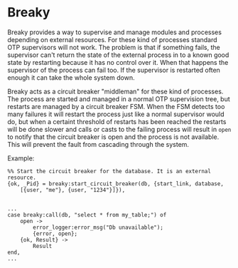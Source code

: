 Breaky
======

Breaky provides a way to supervise and manage modules and processes depending on external
resources. For these kind of processes standard OTP supervisors will not work. The problem 
is that if something fails, the supervisor can't return the state of the external process 
in to a known good state by restarting because it has no control over it. When that happens 
the supervisor of the process can fail too. If the supervisor is restarted often enough it 
can take the whole system down.

Breaky acts as a circuit breaker "middleman" for these kind of processes. The process are
started and managed in a normal OTP supervision tree, but restarts are managed by a circuit 
breaker FSM. When the FSM detects too many failures it will restart the process just like 
a normal supervisor would do, but when a certaint threshold of restarts has been reached 
the restarts will be done slower and calls or casts to the failing process will result 
in ```open``` to notify that the circuit breaker is open and the process is not available.
This will prevent the fault from cascading through the system.

Example:

    %% Start the circuit breaker for the database. It is an external resource.
    {ok, _Pid} = breaky:start_circuit_breaker(db, {start_link, database, 
        [{user, "me"}, {user, "1234"}]}),


    ...
    case breaky:call(db, "select * from my_table;") of
        open ->
            error_logger:error_msg("Db unavailable"); 
            {error, open};
        {ok, Result} ->
            Result
    end,
    ...

